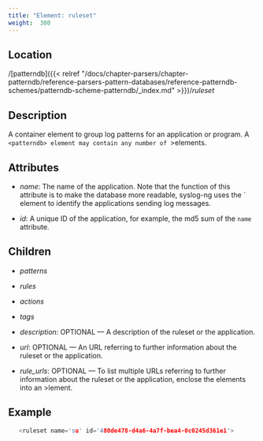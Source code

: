 ```yaml
---
title: "Element: ruleset"
weight:  300
---
```

<!-- DISCLAIMER: This file is based on the syslog-ng Open Source Edition documentation https://github.com/balabit/syslog-ng-ose-guides/commit/2f4a52ee61d1ea9ad27cb4f3168b95408fddfdf2 and is used under the terms of The syslog-ng Open Source Edition Documentation License. The file has been modified by Axoflow. -->


## Location

/[patterndb]({{< relref "/docs/chapter-parsers/chapter-patterndb/reference-parsers-pattern-databases/reference-patterndb-schemes/patterndb-scheme-patterndb/_index.md" >}})/*ruleset*



## Description

A container element to group log patterns for an application or program. A `<patterndb> element may contain any number of `<ruleset>>elements.



## Attributes

  - *name*: The name of the application. Note that the function of this attribute is to make the database more readable, syslog-ng uses the `<pattern> element to identify the applications sending log messages.

  - *id*: A unique ID of the application, for example, the md5 sum of the `name` attribute.



## Children

  - *patterns*

  - *rules*

  - *actions*

  - *tags*

  - *description*: OPTIONAL — A description of the ruleset or the application.

  - *url*: OPTIONAL — An URL referring to further information about the ruleset or the application.

  - *rule_urls*: OPTIONAL — To list multiple URLs referring to further information about the ruleset or the application, enclose the <url>elements into an <urls>>lement.


## Example

```c
   <ruleset name='su' id='480de478-d4a6-4a7f-bea4-0c0245d361e1'>
```


